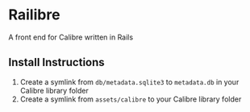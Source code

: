 # Railibre
A front end for Calibre written in Rails

## Install Instructions
1. Create a symlink from `db/metadata.sqlite3` to `metadata.db` in your Calibre library folder
2. Create a symlink from `assets/calibre` to your Calibre library folder
